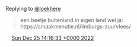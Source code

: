 Replying to [@loekhere](https://twitter.com/loekhere/status/1606974375550504960)

> een beetje buitenland in eigen land wel ja: https://smaakmenutie\.nl/limburgs\-zuurvlees/

<img src="../../media/tweet.ico" width="12" /> [Sun Dec 25 14:16:33 +0000 2022](https://twitter.com/DromerDenker/status/1607017459638489089)